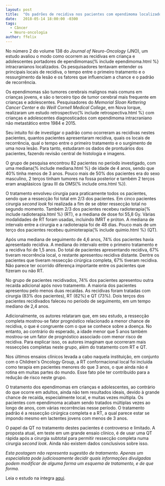 ```yaml
---
layout: post
title:  "Os padrões de recidiva nos pacientes com ependimoma localizado"
date:   2018-05-14 18:00:00 -0300
tags:
  - Câncer
  - Neuro-oncologia
author: ffelix
---
```


No número 2 do volume 138 do _Journal of Neuro-Oncology_ (JNO), um estudo avaliou o modo como ocorrem as recidivas em criança e adolescentes portadores de ependimomas{% include ependimoma.html %} intracranianos localizados. Os pesquisadores tentavam entender os principais locais de recidiva, o tempo entre o primeiro tratamento e o ressurgimento da lesão e os fatores que influenciam a chance e o padrão de recorrência.
<!--more-->

Os ependimomas são tumores cerebrais malignos mais comuns em crianças jovens, e são o terceiro tipo de tumor cerebral mais frequente em crianças e adolescentes. Pesquisadores do _Memorial Sloan Kettering Cancer Center_ e do _Weill Cornell Medical College_, em Nova Iorque, realizaram um estudo retrospectivo{% include retrospectiva.html %} com crianças e adolescentes diagnosticados com ependimoma intracraniano não metastático entre 1984 e 2015.

Seu intuito foi de investigar o padrão como ocorreram as recidivas nestes pacientes, quantos pacientes apresentaram recidiva, quais os locais de recorrência, qual o tempo entre o primeiro tratamento e o surgimento de uma nova lesão. Para tanto, estudaram os dados de prontuários dos pacientes, fazendo revisão central de histologia e imagens.

O grupo de pesquisa encontrou 82 pacientes no período investigado, com uma mediana{% include mediana.html %} de idade de 4 anos, sendo que 40% tinha menos de 3 anos. Pouco mais de 50% dos pacientes era do sexo masculino, 2 terços tinham tumores na fossa posterior e também 2 terços eram anaplásicos (grau III da OMS{% include oms.html %}).

O tratamento envolveu cirurgia para praticamente todos os pacientes, sendo que a ressecção foi total em 2/3 dos pacientes. Em cinco pacientes cirurgia _second look_ foi realizada a fim de se obter ressecção total no segundo momento. Também 2/3 dos pacientes recebeu radioterapia{% include radioterapia.html %} (RT), e a mediana de dose foi 55,8 Gy. Várias modalidades de RT foram usadas, incluindo IMRT e próton. A mediana de intervalo entre a cirurgia e a radioterapia foi de 48 dias. Pouco mais de um terço dos pacientes recebeu quimioterapia{% include quimio.html %} (QT).

Após uma mediana de seguimento de 4,6 anos, 74% dos pacientes havia apresentado recidiva. A mediana do intervalo entre o primeiro tratamento e a recidiva foi de 1,5 anos. Do total de pacientes apresentando recidiva, 67% tiveram recorrência local, o restante apresentou recidiva distante. Dentre os pacientes que tiveram ressecção cirúrgica completa, 67% tiveram recidiva. Não parece ter ocorrido diferença importante entre os pacientes que fizeram ou não RT.

No grupo de pacientes recidivados, 74% dos pacientes apresentou outra recaída adicional após novo tratamento. A maioria dos pacientes apresentou pelo menos duas recaídas. As recidivas foram tratadas com cirurgia (83% dos pacientes), RT (82%) e QT (73%). Dois terços dos pacientes recidivados faleceu no período de seguimento, em um tempo mediano de 2,4 anos.

Adicionalmente, os autores relataram que, em seu estudo, a ressecção completa mostrou-se fator prognóstico relacionado a menor chance de recidiva, o que é congruente com o que se conhece sobre a doença. No entanto, ao contrário do esperado, a idade menor que 5 anos também mostrou-se um fator de prognóstico associado com menor risco de recidiva. Para explicar isso, os autores imaginam que ocorreram mais ressecções completas neste grupo, além do tratamento com RT e QT.

Nos últimos ensaios clínicos levada a cabo naquela instituição, em conjunto com o Children's Oncology Group, a RT conformacional local foi incluída como terapia em pacientes menores do que 3 anos, o que ainda não é rotina em muitas partes do mundo. Esse fato põe ter contribuído para a redução de risco neste grupo.

O tratamento dos ependimomas em crianças e adolescentes, ao contrário do que ocorre em adultos, ainda não tem resultados ideais, devido à grande chance de recaída, especialmente local, e muitas vezes múltipla. Os pacientes com ependimoma acabam sendo tratados múltiplas vezes ao longo de anos, com várias recorrências nesse período. O tratamento padrão é a ressecção cirúrgica completa e a RT, a qual parece estar se impondo mesmo em lactentes jovens com menos de 3 anos.

O papel da QT no tratamento destes pacientes é controverso e limitado. A proposta atual, em teste em um grande ensaio clínico, é de usar uma QT rápida após a cirurgia subtotal para permitir ressecção completa numa cirurgia _second look_. Ainda não existem dados conclusivos sobre isso.

_Esta postagem não representa sugestão de tratamento. Apenas um especialista pode judiciosamente decidir quais informações divulgadas podem modificar de alguma forma um esquema de tratamento, e de que forma._ 

Leia o estudo na íntegra [aqui](http://bit.ly/fhcflxAX).
